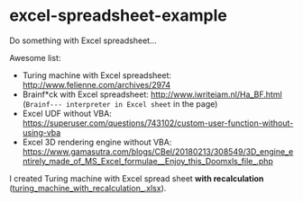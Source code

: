 # excel-spreadsheet-example

Do something with Excel spreadsheet...

Awesome list:

* Turing machine with Excel spreadsheet: http://www.felienne.com/archives/2974
* Brainf\*ck with Excel spreadsheet: http://www.iwriteiam.nl/Ha_BF.html (``Brainf--- interpreter in Excel sheet`` in the page)
* Excel UDF without VBA: https://superuser.com/questions/743102/custom-user-function-without-using-vba
* Excel 3D rendering engine without VBA: https://www.gamasutra.com/blogs/CBel/20180213/308549/3D_engine_entirely_made_of_MS_Excel_formulae__Enjoy_this_Doomxls_file_.php

I created Turing machine with Excel spread sheet **with recalculation** ([turing_machine_with_recalculation_.xlsx](turing_machine_with_recalculation_.xlsx)).
